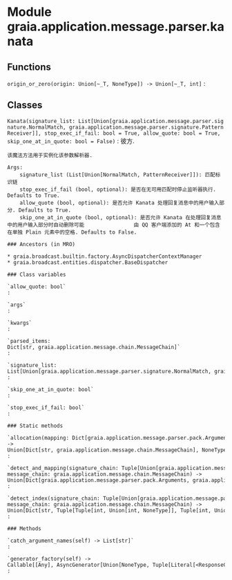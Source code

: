 Module graia.application.message.parser.kanata
==============================================

Functions
---------

    
`origin_or_zero(origin: Union[~_T, NoneType]) ‑> Union[~_T, int]`
:   

Classes
-------

`Kanata(signature_list: List[Union[graia.application.message.parser.signature.NormalMatch, graia.application.message.parser.signature.PatternReceiver]], stop_exec_if_fail: bool = True, allow_quote: bool = True, skip_one_at_in_quote: bool = False)`
:   彼方.
    
    该魔法方法用于实例化该参数解析器.
    
    Args:
        signature_list (List[Union[NormalMatch, PatternReceiver]]): 匹配标识链
        stop_exec_if_fail (bool, optional): 是否在无可用匹配时停止监听器执行. Defaults to True.
        allow_quote (bool, optional): 是否允许 Kanata 处理回复消息中的用户输入部分. Defaults to True.
        skip_one_at_in_quote (bool, optional): 是否允许 Kanata 在处理回复消息中的用户输入部分时自动删除可能                由 QQ 客户端添加的 At 和一个包含在单独 Plain 元素中的空格. Defaults to False.

    ### Ancestors (in MRO)

    * graia.broadcast.builtin.factory.AsyncDispatcherContextManager
    * graia.broadcast.entities.dispatcher.BaseDispatcher

    ### Class variables

    `allow_quote: bool`
    :

    `args`
    :

    `kwargs`
    :

    `parsed_items: Dict[str, graia.application.message.chain.MessageChain]`
    :

    `signature_list: List[Union[graia.application.message.parser.signature.NormalMatch, graia.application.message.parser.signature.PatternReceiver]]`
    :

    `skip_one_at_in_quote: bool`
    :

    `stop_exec_if_fail: bool`
    :

    ### Static methods

    `allocation(mapping: Dict[graia.application.message.parser.pack.Arguments, graia.application.message.chain.MessageChain]) ‑> Union[Dict[str, graia.application.message.chain.MessageChain], NoneType]`
    :

    `detect_and_mapping(signature_chain: Tuple[Union[graia.application.message.parser.signature.NormalMatch, graia.application.message.parser.signature.PatternReceiver]], message_chain: graia.application.message.chain.MessageChain) ‑> Union[Dict[graia.application.message.parser.pack.Arguments, graia.application.message.chain.MessageChain], NoneType]`
    :

    `detect_index(signature_chain: Tuple[Union[graia.application.message.parser.signature.NormalMatch, graia.application.message.parser.signature.PatternReceiver]], message_chain: graia.application.message.chain.MessageChain) ‑> Union[Dict[str, Tuple[Tuple[int, Union[int, NoneType]], Tuple[int, Union[int, NoneType]]]], NoneType]`
    :

    ### Methods

    `catch_argument_names(self) ‑> List[str]`
    :

    `generator_factory(self) ‑> Callable[[Any], AsyncGenerator[Union[NoneType, Tuple[Literal[<ResponseCodeEnum.VALUE: 1>], Any]], Union[NoneType, Tuple[graia.broadcast.builtin.factory.StatusCodeEnum, graia.broadcast.builtin.factory.ExcInfo]]]]`
    :